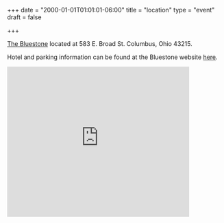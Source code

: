 +++
date = "2000-01-01T01:01:01-06:00"
title = "location"
type = "event"
draft = false

+++

<p>
    <a href="http://liveatthebluestone.com/">The Bluestone</a> located at 583 E. Broad St. Columbus, Ohio 43215.
</p>
<p>
    Hotel and parking information can be found at the Bluestone website <a
        href="http://liveatthebluestone.com/about/parking-and-hotels/">here</a>.
</p>
<p>
    <iframe src="https://maps.google.com/maps?f=q&amp;source=s_q&amp;hl=en&amp;geocode=&amp;q=The+Bluestone,+583+East+Broad+Street,+Columbus,+OH&amp;aq=0&amp;oq=The+Bluestone,+583+East+Broad&amp;sll=39.982951,-82.990829&amp;sspn=0.499818,0.810242&amp;ie=UTF8&amp;hq=The+Bluestone,&amp;hnear=583+E+Broad+St,+Columbus,+Franklin,+Ohio+43215&amp;t=m&amp;ll=39.96357,-82.984972&amp;spn=0.023025,0.036478&amp;z=14&amp;output=embed"
            height="350" width="425" frameborder="0" marginwidth="0" marginheight="0" scrolling="no"></iframe>
</p>
